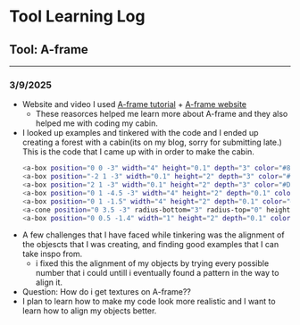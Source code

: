 # Tool Learning Log

## Tool: **A-frame**

---

### 3/9/2025
* Website and video I used
[A-frame tutorial](https://www.youtube.com/watch?v=cHWO-nWWe5w) + [A-frame website](https://aframe.io/docs/1.7.0/introduction/)
     * These reasorces helped me learn more about A-frame and they also helped me with coding my cabin.
* I looked up examples and tinkered with the code and I ended up creating a forest with a cabin(its on my blog, sorry for submitting late.)
  This is the code that I came up with in order to make the cabin.
  ```bash
  <a-box position="0 0 -3" width="4" height="0.1" depth="3" color="#8B4513"></a-box>
  <a-box position="-2 1 -3" width="0.1" height="2" depth="3" color="#D2691E"></a-box>
  <a-box position="2 1 -3" width="0.1" height="2" depth="3" color="#D2691E"></a-box>
  <a-box position="0 1 -4.5 -3" width="4" height="2" depth="0.1" color="#D2691E"></a-box>
  <a-box position="0 1 -1.5" width="4" height="2" depth="0.1" color="#D2691E"></a-box>
  <a-cone position="0 3.5 -3" radius-bottom="3" radius-top="0" height="3" color="#A52A2A"></a-cone>
  <a-box position="0 0.5 -1.4" width="1" height="2" depth="0.1" color="#8B4513"></a-box>
  ```
* A few challenges that I have faced while tinkering was the alignment of the objescts that I was creating, and finding good examples that I can take inspo from.
  * i fixed this the alignment of my objects by trying every possible number that i could untill i eventually found a pattern in the way to align it.
* Question: How do i get textures on A-frame??
* I plan to learn how to make my code look more realistic and I want to learn how to align my objects better.
  
